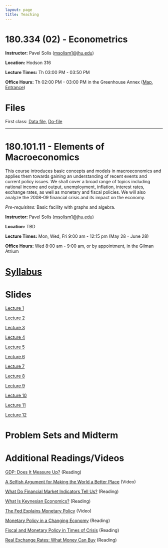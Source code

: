 ```yaml
---
layout: page
title: Teaching
---
```


# 180.334 (02) - Econometrics

**Instructor:** Pavel Solís (<msolism1@jhu.edu>)

**Location:** Hodson 316

**Lecture Times:** Th 03:00 PM - 03:50 PM

**Office Hours:** Th 02:00 PM - 03:00 PM in the Greenhouse Annex ([Map](/files/teaching/Greenhouse_Map.png), [Entrance](/files/teaching/Greenhouse_Entrance.png))

# Files

First class: [Data file](/files/teaching/intro_hs0.csv), [Do-file](/files/teaching/example.do)

___

# 180.101.11 - Elements of Macroeconomics

This course introduces basic concepts and models in macroeconomics and applies them towards gaining an understanding of 
recent events and current policy issues. We shall cover a broad range of topics including national income and output, 
unemployment, inflation, interest rates, exchange rates, as well as monetary and fiscal policies. We will also analyze the 2008-09 financial crisis and its impact on the economy. 

*Pre-requisites:* Basic facility with graphs and algebra. 

**Instructor:** Pavel Solís (<msolism1@jhu.edu>)

**Location:** TBD

**Lecture Times:** Mon, Wed, Fri    9:00 am - 12:15 pm     (May 28 - June 28)

**Office Hours:** Wed 8:00 am - 9:00 am, or by appointment, in the Gilman Atrium

# [Syllabus](/files/teaching/Syllabus101.pdf)

# Slides

[Lecture 1](/files/teaching/Slides01.pdf)

[Lecture 2](/files/teaching/Slides02.pdf)

[Lecture 3](/files/teaching/Slides03.pdf)

[Lecture 4](/files/teaching/Slides04.pdf)

[Lecture 5](/files/teaching/Slides05.pdf)

[Lecture 6](/files/teaching/Slides06.pdf)

[Lecture 7](/files/teaching/Slides07.pdf)

[Lecture 8](/files/teaching/Slides08.pdf)

[Lecture 9](/files/teaching/Slides09.pdf)

[Lecture 10](/files/teaching/Slides10.pdf)

[Lecture 11](/files/teaching/Slides11.pdf)

[Lecture 12](/files/teaching/Slides12.pdf)

# Problem Sets and Midterm


# Additional Readings/Videos

[GDP: Does It Measure Up?](/files/teaching/Reading-GDP.pdf) (Reading)

[A Selfish Argument for Making the World a Better Place](https://youtu.be/rvskMHn0sqQ) (Video)

[What Do Financial Market Indicators Tell Us?](/files/teaching/Reading-Financial_Market_Indicators.pdf) (Reading)

[What Is Keynesian Economics?](/files/teaching/Reading-Keynesian_Economics.pdf) (Reading)

[The Fed Explains Monetary Policy](https://youtu.be/wOfQPn9Jwpo) (Video)

[Monetary Policy in a Changing Economy](https://www.federalreserve.gov/newsevents/speech/powell20180824a.htm) (Reading)

[Fiscal and Monetary Policy in Times of Crisis](/files/teaching/Reading-FP&MP_in_Crisis.pdf) (Reading)

[Real Exchange Rates: What Money Can Buy](/files/teaching/Reading-RER.pdf) (Reading)

